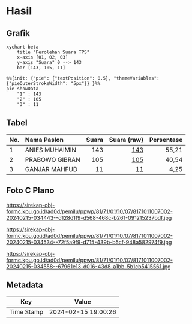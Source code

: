 # Hasil

## Grafik

```mermaid
xychart-beta
    title "Perolehan Suara TPS"
    x-axis [01, 02, 03]
    y-axis "Suara" 0 --> 143
    bar [143, 105, 11]
```

```mermaid
%%{init: {"pie": {"textPosition": 0.5}, "themeVariables": {"pieOuterStrokeWidth": "5px"}} }%%
pie showData
    "1" : 143
    "2" : 105
    "3" : 11
```

## Tabel

| No. | Nama Paslon    | Suara | Suara (raw) | Persentase |
|:--- |:-------------- | -----:| -----------:| ----------:|
| 1   | ANIES MUHAIMIN | 143   | [143][p-1]  | 55,21      |
| 2   | PRABOWO GIBRAN | 105   | [105][p-2]  | 40,54      |
| 3   | GANJAR MAHFUD  | 11    | [11][p-3]   | 4,25       |


[p-1]: https://github.com/gigit-pemilu/pemilu-2024-81-maluku/blob/main/pilpres/hitung-suara/sub/81-maluku/sub/71-kota-ambon/sub/01-nusaniwe/sub/1007-wainitu/sub/002-tps/sub/paslon-1.txt
[p-2]: https://github.com/gigit-pemilu/pemilu-2024-81-maluku/blob/main/pilpres/hitung-suara/sub/81-maluku/sub/71-kota-ambon/sub/01-nusaniwe/sub/1007-wainitu/sub/002-tps/sub/paslon-2.txt
[p-3]: https://github.com/gigit-pemilu/pemilu-2024-81-maluku/blob/main/pilpres/hitung-suara/sub/81-maluku/sub/71-kota-ambon/sub/01-nusaniwe/sub/1007-wainitu/sub/002-tps/sub/paslon-3.txt

## Foto C Plano

https://sirekap-obj-formc.kpu.go.id/ad0d/pemilu/ppwp/81/71/01/10/07/8171011007002-20240215-034443--d128d1f9-d568-468c-b261-091215237bdf.jpg

https://sirekap-obj-formc.kpu.go.id/ad0d/pemilu/ppwp/81/71/01/10/07/8171011007002-20240215-034534--72f5a9f9-d715-439b-b5cf-948a582974f9.jpg

https://sirekap-obj-formc.kpu.go.id/ad0d/pemilu/ppwp/81/71/01/10/07/8171011007002-20240215-034558--67961e13-d016-43d8-a1bb-5b1cb5415561.jpg


## Metadata

| Key        | Value               |
| ---------- | ------------------- |
| Time Stamp | 2024-02-15 19:00:26 |



